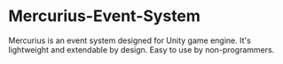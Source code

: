 # Mercurius-Event-System
Mercurius is an event system designed for Unity game engine. It's lightweight and extendable by design. Easy to use by non-programmers.
